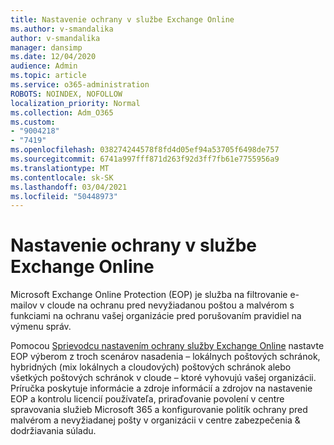 ```yaml
---
title: Nastavenie ochrany v službe Exchange Online
ms.author: v-smandalika
author: v-smandalika
manager: dansimp
ms.date: 12/04/2020
audience: Admin
ms.topic: article
ms.service: o365-administration
ROBOTS: NOINDEX, NOFOLLOW
localization_priority: Normal
ms.collection: Adm_O365
ms.custom:
- "9004218"
- "7419"
ms.openlocfilehash: 038274244578f8fd4d05ef94a53705f6498de757
ms.sourcegitcommit: 6741a997fff871d263f92d3ff7fb61e7755956a9
ms.translationtype: MT
ms.contentlocale: sk-SK
ms.lasthandoff: 03/04/2021
ms.locfileid: "50448973"
---
```

# <a name="set-up-exchange-online-protection"></a>Nastavenie ochrany v službe Exchange Online

Microsoft Exchange Online Protection (EOP) je služba na filtrovanie e-mailov v cloude na ochranu pred nevyžiadanou poštou a malvérom s funkciami na ochranu vašej organizácie pred porušovaním pravidiel na výmenu správ.

Pomocou [Sprievodcu nastavením ochrany služby Exchange Online](https://go.microsoft.com/fwlink/?linkid=2071067) nastavte EOP výberom z troch scenárov nasadenia – lokálnych poštových schránok, hybridných (mix lokálnych a cloudových) poštových schránok alebo všetkých poštových schránok v cloude – ktoré vyhovujú vašej organizácii. Príručka poskytuje informácie a zdroje informácií a zdrojov na nastavenie EOP a kontrolu licencií používateľa, priraďovanie povolení v centre spravovania služieb Microsoft 365 a konfigurovanie politík ochrany pred malvérom a nevyžiadanej pošty v organizácii v centre zabezpečenia & dodržiavania súladu.
